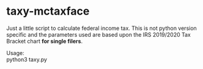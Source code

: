 # taxy-mctaxface
Just a little script to calculate federal income tax. This is not python version specific and the parameters used are based upon the IRS 2019/2020 Tax Bracket chart <b> for single filers</b>.

Usage: <br> python3 taxy.py
